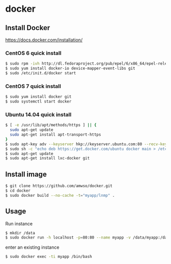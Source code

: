 docker
======

## Install Docker

https://docs.docker.com/installation/

### CentOS 6 quick install

```bash
$ sudo rpm -ivh http://dl.fedoraproject.org/pub/epel/6/x86_64/epel-release-6-8.noarch.rpm
$ sudo yum install docker-io device-mapper-event-libs git
$ sudo /etc/init.d/docker start
```

### CentOS 7 quick install

```bash
$ sudo yum install docker git
$ sudo systemctl start docker
```

### Ubuntu 14.04 quick install

```bash
$ [ -e /usr/lib/apt/methods/https ] || {
  sudo apt-get update
  sudo apt-get install apt-transport-https
}
$ sudo apt-key adv --keyserver hkp://keyserver.ubuntu.com:80 --recv-keys 36A1D7869245C8950F966E92D8576A8BA88D21E9
$ sudo sh -c "echo deb https://get.docker.com/ubuntu docker main > /etc/apt/sources.list.d/docker.list"
$ sudo apt-get update
$ sudo apt-get install lxc-docker git
```

## Install image 

```bash
$ git clone https://github.com/amwso/docker.git
$ cd docker
$ sudo docker build --no-cache -t="myapp/lnmp" .
```

## Usage 

Run instance

```bash
$ mkdir /data
$ sudo docker run -h localhost -p=80:80 --name myapp -v /data/myapp:/data -d -t -i myapp/lnmp /bin/bash /root/sbin/init.sh
```

enter an existing instance

```bash
$ sudo docker exec -ti myapp /bin/bash
```
